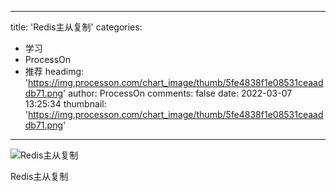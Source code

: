 
---
title: 'Redis主从复制'
categories: 
 - 学习
 - ProcessOn
 - 推荐
headimg: 'https://img.processon.com/chart_image/thumb/5fe4838f1e08531ceaaddb71.png'
author: ProcessOn
comments: false
date: 2022-03-07 13:25:34
thumbnail: 'https://img.processon.com/chart_image/thumb/5fe4838f1e08531ceaaddb71.png'
---

<div>   
<img class="thumb" alt="Redis主从复制" src="https://img.processon.com/chart_image/thumb/5fe4838f1e08531ceaaddb71.png" referrerpolicy="no-referrer">
<p>Redis主从复制</p>  
</div>
            